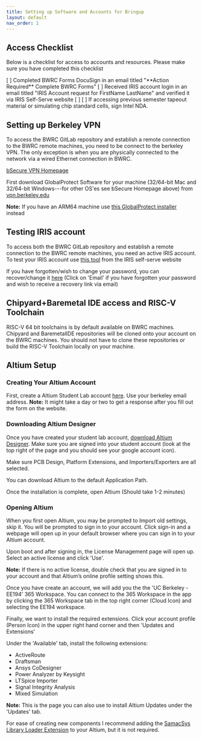 ```yaml
---
title: Setting up Software and Accounts for Bringup
layout: default
nav_order: 1
---
```


## Access Checklist

Below is a checklist for access to accounts and resources. Please make sure you have completed this checklist 

[ ] Completed BWRC Forms DocuSign in an email titled "\*\*Action Required\*\* Complete BWRC Forms"
[ ] Received IRIS account login in an email titled "IRIS Account request for FirstName LastName" and verified it via IRIS Self-Serve website
[ ] 
[ ] If accessing previous semester tapeout material or simulating chip standard cells, sign Intel NDA.

## Setting up Berkeley VPN

To access the BWRC GitLab repository and establish a remote connection to the BWRC remote machines, you need to be connect to the berkeley VPN. The only exception is when you are physically connected to the network via a wired Ethernet connection in BWRC. 

[bSecure VPN Homepage](https://security.berkeley.edu/services/bsecure/bsecure-remote-access-vpn%20)

First download GlobalProtect Software for your machine (32/64-bit Mac and 32/64-bit Windows---for other OS'es see bSecure Homepage above) from [vpn.berkeley.edu](https://vpn.berkeley.edu/global-protect/getsoftwarepage.esp)

**Note:** If you have an ARM64 machine use [this GlobalProtect installer](https://nuwildcat.sharepoint.com/:u:/r/teams/gl_nuit_tss-EndpointDeviceManagement/Shared%20Documents/EDM%20Enterprise%20Services/Software%20Repository/GlobalProtect/Windows/ARM%2064/GlobalProtectARM64-6.2.8-c263.msi?csf=1&web=1&e=Vsbt0n) instead

## Testing IRIS account

To access both the BWRC GitLab repository and establish a remote connection to the BWRC remote machines, you need an active IRIS account. To test your IRIS account use [this tool](https://iris2.eecs.berkeley.edu/selfserve/testldap/) from the IRIS self-serve website

If you have forgotten/wish to change your password, you can recover/change it [here](https://iris2.eecs.berkeley.edu/selfserve/adpasswd/) (Click on 'Email' if you have forgotten your password and wish to receive a recovery link via email)

## Chipyard+Baremetal IDE access and RISC-V Toolchain

RISC-V 64 bit toolchains is by default available on BWRC machines. Chipyard and BaremetalIDE repositories will be cloned onto your account on the BWRC machines. You should not have to clone these repositories or build the RISC-V Toolchain locally on your machine.

## Altium Setup

### Creating Your Altium Account

First, create a Altium Student Lab account [here](https://www.altium.com/education/students#). Use your berkeley email address.
**Note:** It might take a day or two to get a response after you fill out the form on the website.

### Downloading Altium Designer

Once you have created your student lab account, [download Altium Designer](https://www.altium.com/products/downloads). Make sure you are signed into your student account (look at the top right of the page and you should see your google account icon).

Make sure PCB Design, Platform Extensions, and Importers/Exporters are all selected.

You can download Altium to the default Application Path.

Once the installation is complete, open Altium (Should take 1-2 minutes)

### Opening Altium 

When you first open Altium, you may be prompted to Import old settings, skip it. You will be prompted to sign in to your account. Click sign-in and a webpage will open up in your default browser where you can sign in to your Altium account.

Upon boot and after signing in, the License Management page will open up. Select an active license and click 'Use'.

**Note:** If there is no active license, double check that you are signed in to your account and that Altium’s online profile setting shows this.

Once you have create an account, we will add you the the 'UC Berkeley - EE194' 365 Workspace. You can connect to the 365 Workspace in the app by clicking the 365 Workspace tab in the top right corner (Cloud Icon) and selecting the EE194 workspace. 

Finally, we want to install the required extensions. Click your account profile (Person Icon) in the upper right hand corner and then 'Updates and Extensions' 

Under the 'Available' tab, install the following extensions:
- ActiveRoute
- Draftsman
- Ansys CoDesigner
- Power Analyzer by Keysight
- LTSpice Importer
- Signal Integrity Analysis
- Mixed Simulation

**Note:** This is the page you can also use to install Altium Updates under the 'Updates' tab.

For ease of creating new components I recommend adding the [SamacSys Library Loader Extension](https://www.samacsys.com/altium-designer-library-instructions/) to your Altium, but it is not required.






